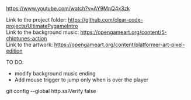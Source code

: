 https://www.youtube.com/watch?v=AY9MnQ4x3zk  

Link to the project folder: https://github.com/clear-code-projects/UltimatePygameIntro  
Link to the background music: https://opengameart.org/content/5-chiptunes-action  
Link to the artwork: https://opengameart.org/content/platformer-art-pixel-edition  

TO DO:

* modify background music ending
* Add mouse trigger to jump only when is over the player

git config --global http.sslVerify false